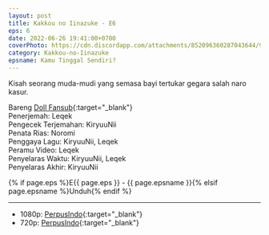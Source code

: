```yaml
---
layout: post
title: Kakkou no Iinazuke - E6
eps: 6
date: 2022-06-26 19:41:00+0700
coverPhoto: https://cdn.discordapp.com/attachments/852096360287043644/991700398966583306/unknown.png
category: Kakkou-no-Iinazuke
epsname: Kamu Tinggal Sendiri?
---
```


Kisah seorang muda-mudi yang semasa bayi tertukar gegara salah naro kasur.

Bareng [Doll Fansub](https://www.perpusindo.info/user/Leqek){:target="_blank"}<br>
Penerjemah: Leqek<br>
Pengecek Terjemahan: KiryuuNii<br>
Penata Rias: Noromi<br>
Penggaya Lagu: KiryuuNii, Leqek<br>
Peramu Video: Leqek<br>
Penyelaras Waktu: KiryuuNii, Leqek<br>
Penyelaras Akhir: KiryuuNii<br>

{% if page.eps %}E{{ page.eps }} - {{ page.epsname }}{% elsif page.epsname %}Unduh{% endif %}

---
- 1080p: [PerpusIndo](https://www.perpusindo.info/berkas/Kgfyd8NS){:target="_blank"}<br>
- 720p: [PerpusIndo](https://www.perpusindo.info/berkas/AMqEPZNj){:target="_blank"}
